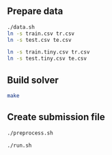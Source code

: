 ## Prepare data

```sh
./data.sh
ln -s train.csv tr.csv
ln -s test.csv te.csv
```

```sh
ln -s train.tiny.csv tr.csv
ln -s test.tiny.csv te.csv
```

## Build solver

```sh
make
```

## Create submission file

```sh
./preprocess.sh
```

```sh
./run.sh
```